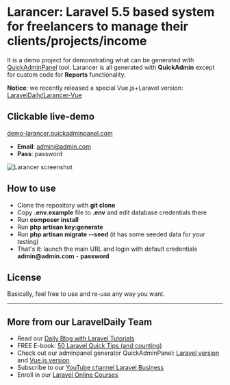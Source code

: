 # Larancer: Laravel 5.5 based system for freelancers to manage their clients/projects/income

It is a demo project for demonstrating what can be generated with [QuickAdminPanel](https://quickadminpanel.com) tool.
Larancer is all generated with __QuickAdmin__ except for custom code for __Reports__ functionality.

__Notice__: we recently released a special Vue.js+Laravel version: [LaravelDaily/Larancer-Vue](https://github.com/LaravelDaily/Larancer-Vue)

## Clickable live-demo

[demo-larancer.quickadminpanel.com](http://demo-larancer.quickadminpanel.com)

- __Email__: admin@admin.com
- __Pass__: password

![Larancer screenshot](https://quickadminpanel.com/assets/pages/demos/demo-larancer-01.png)

## How to use

- Clone the repository with __git clone__
- Copy __.env.example__ file to __.env__ and edit database credentials there
- Run __composer install__
- Run __php artisan key:generate__
- Run __php artisan migrate --seed__ (it has some seeded data for your testing)
- That's it: launch the main URL and login with default credentials __admin@admin.com__ - __password__

## License

Basically, feel free to use and re-use any way you want.

---

## More from our LaravelDaily Team

- Read our [Daily Blog with Laravel Tutorials](https://laraveldaily.com)
- FREE E-book: [50 Laravel Quick Tips (and counting)](https://laraveldaily.com/free-e-book-40-laravel-quick-tips-and-counting/)
- Check out our adminpanel generator QuickAdminPanel: [Laravel version](https://quickadminpanel.com) and [Vue.js version](https://vue.quickadminpanel.com)
- Subscribe to our [YouTube channel Laravel Business](https://www.youtube.com/channel/UCTuplgOBi6tJIlesIboymGA)
- Enroll in our [Laravel Online Courses](https://laraveldaily.teachable.com/)
